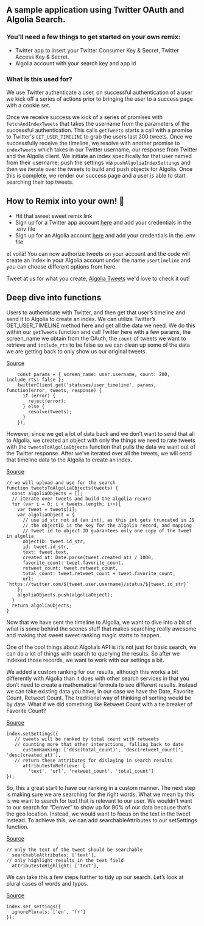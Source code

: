 ## A sample application using Twitter OAuth and Algolia Search. 

### You'll need a few things to get started on your own remix:
- Twitter app to insert your Twitter Consumer Key & Secret, Twitter Access Key & Secret. 
- Algolia account with your search key and app id

### What is this used for? 
We use Twitter authenticate a user, on successful authentication of a user we kick off a series of actions prior to bringing the user to a success page with a cookie set.

Once we receive success we kick of a series of promises with `fetchAndIndexTweets` that takes the username from the parameters of the successful authentication. This calls `getTweets` starts a call with a promise to Twitter's `GET_USER_TIMELINE` to grab the users last 200 tweets. Once we successfully receive the timeline, we resolve with another promise to `indexTweets` which takes in our Twitter username, our response from Twitter and the Algolia client. We initiate an index specifically for that user named from their username; push the settings via `pushAlgoliaIndexSettings` and then we iterate over the tweets to build and push objects for Algolia. Once this is complete, we render our success page and a user is able to start searching their top tweets.

## How to Remix into your own! 🎏
- Hit that sweet sweet remix link 
- Sign up for a Twitter app account [here](https://apps.twitter.com/app/new) and add your credentials in the .env file
- Sign up for an Algolia account [here](https://www.algolia.com/cc/glitch) and add your credentials in the .env file

et voilà! You can now authorize tweets on your account and the code will create an index in your Algolia account under the name `usertimeline` and you can choose different options from here. 

Tweet at us for what you create, [Algolia Tweets](https://twitter.com/algolia) we'd love to check it out!

## Deep dive into functions 

Users to authenticate with Twitter, and then get that user’s timeline and send it to Algolia to create an index. We can utilize Twitter’s GET_USER_TIMELINE method here and get all the data we need. We do this within our `getTweets` function and call Twitter here with a few params, the screen_name we obtain from the OAuth, the `count` of tweets we want to retrieve and `include_rts` to be false so we can clean up some of the data we are getting back to only show us our original tweets. 

[Source](https://glitch.com/edit/#!/regal-class?path=server/helpers/twitter.js:6:0)

```
    const params = { screen_name: user.username, count: 200, include_rts: false };
    twitterClient.get('statuses/user_timeline', params, function(error, tweets, response) {
      if (error) {
        reject(error);
      } else {
        resolve(tweets);
      }
    });
```
However, since we get a lot of data back and we don’t want to send that all to Algolia, we created an object with only the things we need to rate tweets with the `tweetsToAlgoliaObjects` function that pulls the data we want out of the Twitter response. After we’ve iterated over all the tweets, we will send that timeline data to the Algolia to create an index. 

[Source](https://glitch.com/edit/#!/regal-class?path=server/helpers/algolia.js:36:0)

```
// we will upload and use for the search
function tweetsToAlgoliaObjects(tweets) {
  const algoliaObjects = [];
  // iterate over tweets and build the algolia record
  for (var i = 0; i < tweets.length; i++){
    var tweet = tweets[i];
    var algoliaObject = {
      // use id_str not id (an int), as this int gets truncated in JS
      // the objectID is the key for the algolia record, and mapping
      // tweet id to object ID guarantees only one copy of the tweet in algolia
      objectID: tweet.id_str,
      id: tweet.id_str,
      text: tweet.text,
      created_at: Date.parse(tweet.created_at) / 1000,
      favorite_count: tweet.favorite_count,
      retweet_count: tweet.retweet_count,
      total_count: tweet.retweet_count + tweet.favorite_count,
      url: `https://twitter.com/${tweet.user.username}/status/${tweet.id_str}`
    };
    algoliaObjects.push(algoliaObject);
  }
  return algoliaObjects;
}
```

Now that we have sent the timeline to Algolia, we want to dive into a bit of what is some behind the scenes stuff that makes searching really awesome and making that sweet sweet ranking magic starts to happen.  

One of the cool things about Algolia’s API is it’s not just for basic search, we can do a lot of things with search to querying the results. So after we indexed those records, we want to work with our settings a bit. 

We added a custom ranking for our results, although this works a bit differently with Algolia than it does with other search services in that you don’t need to create a mathematical formula to see different results. Instead we can take existing data you have, in our case we have the Date, Favorite Count, Retweet Count. The traditional way of thinking of sorting would be by date. What if we did something like Retweet Count with a tie breaker of Favorite Count? 

[Source](https://glitch.com/edit/#!/regal-class?path=server/helpers/algolia.js:69:6)
```
index.setSettings({
   // tweets will be ranked by total count with retweets
   // counting more that other interactions, falling back to date
      customRanking: ['desc(total_count)', 'desc(retweet_count)', 'desc(created_at)'],
   // return these attributes for dislaying in search results
      attributesToRetrieve: [
        'text', 'url', 'retweet_count', 'total_count']
});
```

So, this a great start to have our ranking in a custom manner. The next step is making sure we are searching for the right words. What we mean by this is we want to search for text that is relevant to our user. We wouldn’t want to our search for “Denver” to show up for 90% of our data because that’s the geo location. Instead, we would want to focus on the text in the tweet instead. To achieve this, we can add searchableAttributes to our setSettings function.

[Source](https://glitch.com/edit/#!/regal-class?path=server/helpers/algolia.js:64:6)
```
// only the text of the tweet should be searchable
  searchableAttributes: ['text'],
// only highlight results in the text field
  attributesToHighlight: ['text'],
```

We can take this a few steps further to tidy up our search. Let’s look at plural cases of words and typos. 

[Source](https://glitch.com/edit/#!/regal-class?path=server/helpers/algolia.js:75:6)
```
index.set_settings({
  ignorePlurals: ['en', 'fr']
});
```

